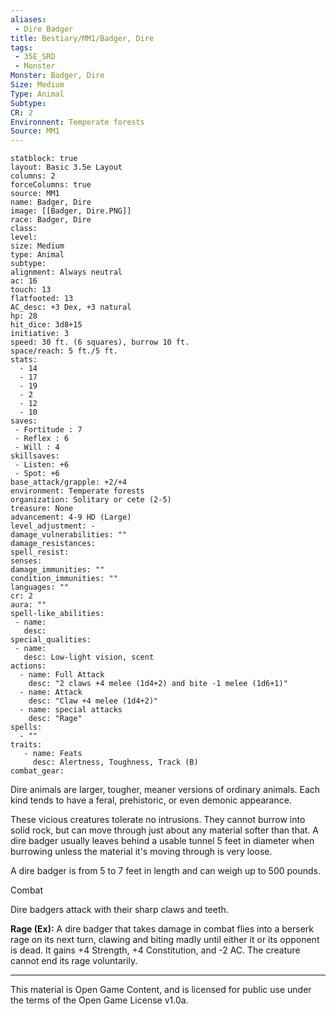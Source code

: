 ```yaml
---
aliases:
 - Dire Badger
title: Bestiary/MM1/Badger, Dire
tags: 
 - 35E_SRD
 - Monster
Monster: Badger, Dire
Size: Medium
Type: Animal
Subtype: 
CR: 2
Environnent: Temperate forests
Source: MM1
---
```


```statblock
statblock: true
layout: Basic 3.5e Layout
columns: 2
forceColumns: true
source: MM1 
name: Badger, Dire
image: [[Badger, Dire.PNG]]
race: Badger, Dire
class: 
level: 
size: Medium
type: Animal
subtype: 
alignment: Always neutral
ac: 16
touch: 13
flatfooted: 13
AC_desc: +3 Dex, +3 natural
hp: 28
hit_dice: 3d8+15
initiative: 3
speed: 30 ft. (6 squares), burrow 10 ft.
space/reach: 5 ft./5 ft.
stats:
  - 14
  - 17
  - 19
  - 2
  - 12
  - 10
saves:
 - Fortitude : 7
 - Reflex : 6
 - Will : 4
skillsaves:
 - Listen: +6
 - Spot: +6
base_attack/grapple: +2/+4
environment: Temperate forests
organization: Solitary or cete (2-5)
treasure: None
advancement: 4-9 HD (Large)
level_adjustment: -
damage_vulnerabilities: ""
damage_resistances: 
spell_resist: 
senses: 
damage_immunities: ""
condition_immunities: ""
languages: ""
cr: 2
aura: ""
spell-like_abilities:
 - name: 
   desc: 
special_qualities:
 - name:
   desc: Low-light vision, scent
actions:
  - name: Full Attack
    desc: "2 claws +4 melee (1d4+2) and bite -1 melee (1d6+1)"
  - name: Attack
    desc: "Claw +4 melee (1d4+2)"
  - name: special attacks
    desc: "Rage"
spells:
  - ""
traits:
   - name: Feats
     desc: Alertness, Toughness, Track (B)
combat_gear:  
```


Dire animals are larger, tougher, meaner versions of ordinary animals. Each kind tends to have a feral, prehistoric, or even demonic appearance.

These vicious creatures tolerate no intrusions. They cannot burrow into solid rock, but can move through just about any material softer than that. A dire badger usually leaves behind a usable tunnel 5 feet in diameter when burrowing unless the material it's moving through is very loose.

A dire badger is from 5 to 7 feet in length and can weigh up to 500 pounds.

Combat

Dire badgers attack with their sharp claws and teeth.


**Rage (Ex):** A dire badger that takes damage in combat flies into a berserk rage on its next turn, clawing and biting madly until either it or its opponent is dead. It gains +4 Strength, +4 Constitution, and -2 AC. The creature cannot end its rage voluntarily.

---

This material is Open Game Content, and is licensed for public use under the terms of the Open Game License v1.0a.
